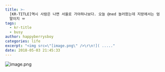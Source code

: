 ```yaml
---
title: >-
  [KR-TITLE]역시 사람은 나면 서울로 가야하나보다. 오늘 @ned 놀러왔는데 지방에서는 엄두가 안나네.. 스터디 그룹같은것도 그렇고
  말이지 ㅠ
tags:
  - kr-title
  - busy
author: happyberrysboy
categories: life
excerpt: "<img src=\"[image.png\" />\r\n!]( ....."
date: 2018-05-03 21:45:33
---
```


![image.png](https://gateway.ipfs.io/ipfs/QmR3YkjNKrgzW992E5dmXgbJECQWnfH4dQDtnHYerM8ArR)
